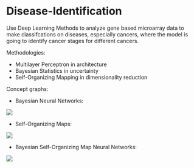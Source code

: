 # Disease-Identification

Use Deep Learning Methods to analyze gene based microarray data to make classifcations on diseases, especially cancers, where the model is going to identify cancer stages for different cancers.


Methodologies:
- Multilayer Perceptron in architecture 
- Bayesian Statistics in uncertainty 
- Self-Organizing Mapping in dimensionality reduction

Concept graphs:
- Bayesian Neural Networks:

![](https://www.researchgate.net/profile/Zhenhua-Li-3/publication/328757994/figure/fig1/AS:689808791830528@1541474640467/A-Bayesian-neural-network-with-one-hidden-layer.ppm)
- Self-Organizing Maps:

![](https://wonikjang.github.io/result_images/som_resized.png)

- Bayesian Self-Organizing Map Neural Networks:

![](https://github.com/wuyueliuye/Disease-Identification/blob/main/fig_3.PNG)
